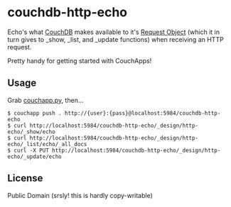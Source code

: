 # couchdb-http-echo

Echo's what [CouchDB](http://couchdb.apache.org) makes available to it's
[Request Object](http://docs.couchdb.org/en/1.6.1/json-structure.html#request-object)
(which it in turn gives to _show, _list, and _update functions) when receiving
an HTTP request.

Pretty handy for getting started with CouchApps!

## Usage

Grab [couchapp.py](http://github.com/couchapp/couchapp), then...
```
$ couchapp push . http://{user}:{pass}@localhost:5984/couchdb-http-echo
$ curl http://localhost:5984/couchdb-http-echo/_design/http-echo/_show/echo
$ curl http://localhost:5984/couchdb-http-echo/_design/http-echo/_list/echo/_all_docs
$ curl -X PUT http://localhost:5984/couchdb-http-echo/_design/http-echo/_update/echo
```

## License

Public Domain (srsly! this is hardly copy-writable)
